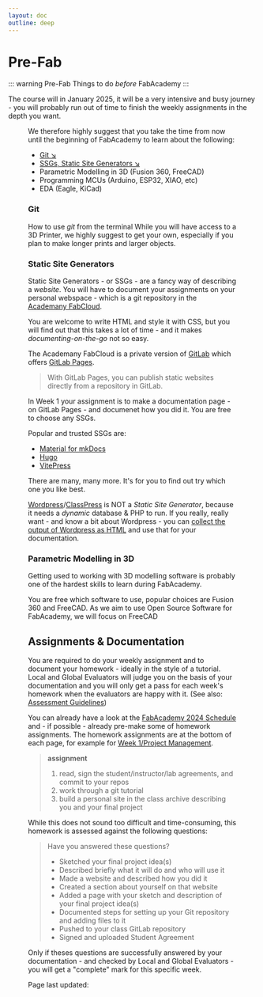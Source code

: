 ```yaml
---
layout: doc
outline: deep
---
```


<script setup>
import image1 from '/images/FLS_dark@4x.png?w=250';
</script>

# Pre-Fab

::: warning Pre-Fab
Things to do _before_ FabAcademy
:::

The course will in January 2025, it will be a very intensive and busy journey - you will probably run out of time to finish the weekly assignments in the depth you want. 

<Figure :src="image1.src" alt="Image Alt" caption="Image Caption" />

We therefore highly suggest that you take the time from now until the beginning of FabAcademy to learn about the following:

- [Git ↘︎](#git)
- [SSGs, Static Site Generators ↘︎](##static-site-generators)
- Parametric Modelling in 3D (Fusion 360, FreeCAD)
- Programming MCUs (Arduino, ESP32, XIAO, etc)
- EDA (Eagle, KiCad)

### Git

How to use _git_ from the terminal
While you will have access to a 3D Printer, we highly suggest to get your own, especially if you plan to make longer prints and larger objects.

### Static Site Generators

Static Site Generators - or SSGs - are a fancy way of describing a _website_. You will have to document your assignments on your personal webspace - which is a git repository in the [Academany FabCloud](https://academany.fabcloud.io/).

You are welcome to write HTML and style it with CSS, but you will find out that this takes a lot of time - and it makes _documenting-on-the-go_ not so easy.

The Academany FabCloud is a private version of [GitLab](https://about.gitlab.com/) which offers [GitLab Pages](https://docs.gitlab.com/ee/user/project/pages/).

> With GitLab Pages, you can publish static websites directly from a repository in GitLab.

In Week 1 your assignment is to make a documentation page - on GitLab Pages - and documenet how you did it. You are free to choose any SSGs.

Popular and trusted SSGs are:
- [Material for mkDocs](https://squidfunk.github.io/mkdocs-material/)
- [Hugo](https://gohugo.io/)
- [VitePress](https://vitepress.dev/)

There are many, many more. It's for you to find out try which one you like best.

[Wordpress](https://wordpress.com/)/[ClassPress](https://www.classicpress.net/) is NOT a _Static Site Generator_, because it needs a _dynamic_ database & PHP to run. If you really, really want - and know a bit about Wordpress - you can [collect the output of Wordpress as HTML](https://fabacademy.org/2021/labs/kamakura/students/georg-tremmel/site/) and use that for your documentation.

### Parametric Modelling in 3D

Getting used to working with 3D modelling software is probably one of the hardest skills to learn during FabAcademy.

You are free which software to use, popular choices are Fusion 360 and FreeCAD. As we aim to use Open Source Software for FabAcademy, we will focus on FreeCAD

## Assignments & Documentation

You are required to do your weekly assignment and to document your homework - ideally in the style of a tutorial. Local and Global Evaluators will judge you on the basis of your documentation and you will only get a pass for each week's homework when the evaluators are happy with it. (See also: [Assessment Guidelines](https://fabacademy.org/2024))

You can already have a look at the [FabAcademy 2024 Schedule](https://fabacademy.org/2024/schedule.html) and - if possible - already pre-make some of homework assignments. The homework assignments are at the bottom of each page, for example for [Week 1/Project Management](https://academy.cba.mit.edu/classes/project_management/index.html).

> **assignment**
> 1. read, sign the student/instructor/lab agreements, and commit to your repos
> 2. work through a git tutorial
> 3. build a personal site in the class archive describing you and your final project

While this does not sound too difficult and time-consuming, this homework is assessed against the following questions:

> Have you answered these questions?
> - Sketched your final project idea(s)
> - Described briefly what it will do and who will use it
> - Made a website and described how you did it
> - Created a section about yourself on that website
> - Added a page with your sketch and description of your final project idea(s)
> - Documented steps for setting up your Git repository and adding files to it
> - Pushed to your class GitLab repository
> - Signed and uploaded Student Agreement

Only if theses questions are successfully answered by your documentation - and checked by Local and Global Evaluators - you will get a "complete" mark for this specific week.

Page last updated: <Badge type="tip" text="14.9.2024" />
